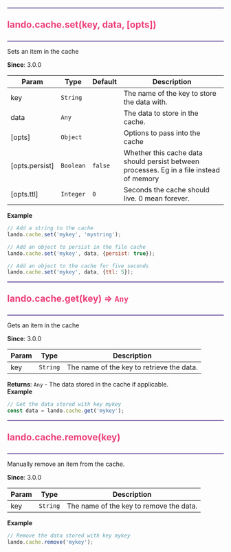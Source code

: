 <a id="landocacheset"></a>

<h2 id="landocacheset" style="color: #ED3F7A; margin: 10px 0px; border-width: 2px 0px; padding: 25px 0px; border-color: #664b9d; border-style: solid;">
  lando.cache.set(key, data, [opts])</h2>
<div class="api-body-header"></div>

Sets an item in the cache

**Since**: 3.0.0  

| Param | Type | Default | Description |
| --- | --- | --- | --- |
| key | <code>String</code> |  | The name of the key to store the data with. |
| data | <code>Any</code> |  | The data to store in the cache. |
| [opts] | <code>Object</code> |  | Options to pass into the cache |
| [opts.persist] | <code>Boolean</code> | <code>false</code> | Whether this cache data should persist between processes. Eg in a file instead of memory |
| [opts.ttl] | <code>Integer</code> | <code>0</code> | Seconds the cache should live. 0 mean forever. |

**Example**  
```js
// Add a string to the cache
lando.cache.set('mykey', 'mystring');

// Add an object to persist in the file cache
lando.cache.set('mykey', data, {persist: true});

// Add an object to the cache for five seconds
lando.cache.set('mykey', data, {ttl: 5});
```
<div class="api-body-footer"></div>
<a id="landocacheget"></a>

<h2 id="landocacheget" style="color: #ED3F7A; margin: 10px 0px; border-width: 2px 0px; padding: 25px 0px; border-color: #664b9d; border-style: solid;">
  lando.cache.get(key) ⇒ <code>Any</code></h2>
<div class="api-body-header"></div>

Gets an item in the cache

**Since**: 3.0.0  

| Param | Type | Description |
| --- | --- | --- |
| key | <code>String</code> | The name of the key to retrieve the data. |

**Returns**: <code>Any</code> - The data stored in the cache if applicable.  
**Example**  
```js
// Get the data stored with key mykey
const data = lando.cache.get('mykey');
```
<div class="api-body-footer"></div>
<a id="landocacheremove"></a>

<h2 id="landocacheremove" style="color: #ED3F7A; margin: 10px 0px; border-width: 2px 0px; padding: 25px 0px; border-color: #664b9d; border-style: solid;">
  lando.cache.remove(key)</h2>
<div class="api-body-header"></div>

Manually remove an item from the cache.

**Since**: 3.0.0  

| Param | Type | Description |
| --- | --- | --- |
| key | <code>String</code> | The name of the key to remove the data. |

**Example**  
```js
// Remove the data stored with key mykey
lando.cache.remove('mykey');
```
<div class="api-body-footer"></div>
